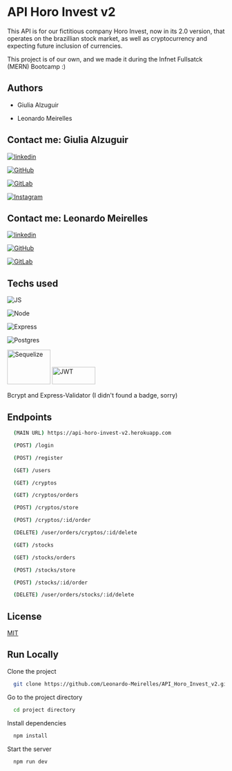 # API Horo Invest v2

This API is for our fictitious company Horo Invest, now in its 2.0 version, that operates on the brazillian stock market, as well as cryptocurrency and expecting future inclusion of currencies.

This project is of our own, and we made it during the Infnet Fullsatck (MERN) Bootcamp :)

## Authors
- Giulia Alzuguir

- Leonardo Meirelles

## Contact me: Giulia Alzuguir 

[![linkedin](https://img.shields.io/badge/LinkedIn-0077B5?style=for-the-badge&logo=linkedin&logoColor=white)](https://www.linkedin.com/in/giulia-alzuguir/?originalSubdomain=br)

[![GitHub](https://img.shields.io/badge/GitHub-100000?style=for-the-badge&logo=github&logoColor=white)](https://github.com/giualz)

[![GitLab](https://img.shields.io/badge/GitLab-330F63?style=for-the-badge&logo=gitlab&logoColor=white)](https://gitlab.com/giulia.souza)

[![Instagram](https://img.shields.io/badge/Instagram-E4405F?style=for-the-badge&logo=instagram&logoColor=white)](https://www.instagram.com/giualz/)

## Contact me: Leonardo Meirelles

[![linkedin](https://img.shields.io/badge/LinkedIn-0077B5?style=for-the-badge&logo=linkedin&logoColor=white)](https://www.linkedin.com/in/leomeirelles/)

[![GitHub](https://img.shields.io/badge/GitHub-100000?style=for-the-badge&logo=github&logoColor=white)](https://github.com/Leonardo-Meirelles)

[![GitLab](https://img.shields.io/badge/GitLab-330F63?style=for-the-badge&logo=gitlab&logoColor=white)](https://gitlab.com/leonardo.dmeirelles)

## Techs used

![JS](https://img.shields.io/badge/JavaScript-323330?style=for-the-badge&logo=javascript&logoColor=F7DF1E)

![Node](https://img.shields.io/badge/Node.js-43853D?style=for-the-badge&logo=node.js&logoColor=white)

![Express](https://img.shields.io/badge/Express.js-404D59?style=for-the-badge)

![Postgres](https://img.shields.io/badge/PostgreSQL-316192?style=for-the-badge&logo=postgresql&logoColor=white)

<img alt='Sequelize' src="https://cdn.jsdelivr.net/gh/devicons/devicon/icons/sequelize/sequelize-original-wordmark.svg" width='100' height='80' />

<img alt='JWT' src="http://jwt.io/img/logo-asset.svg" width='100' height='40' />

Bcrypt and Express-Validator (I didn't found a badge, sorry)

## Endpoints

```bash
  (MAIN URL) https://api-horo-invest-v2.herokuapp.com
```

```bash
  (POST) /login
```

```bash
  (POST) /register
```

```bash
  (GET) /users
```

```bash
  (GET) /cryptos
```

```bash
  (GET) /cryptos/orders
```

```bash
  (POST) /cryptos/store
```

```bash
  (POST) /cryptos/:id/order
```

```bash
  (DELETE) /user/orders/cryptos/:id/delete
```

```bash
  (GET) /stocks
```

```bash
  (GET) /stocks/orders
```

```bash
  (POST) /stocks/store
```

```bash
  (POST) /stocks/:id/order
```

```bash
  (DELETE) /user/orders/stocks/:id/delete
```

## License

[MIT](https://choosealicense.com/licenses/mit/)

  
## Run Locally

Clone the project

```bash
  git clone https://github.com/Leonardo-Meirelles/API_Horo_Invest_v2.git
```

Go to the project directory

```bash
  cd project directory
```

Install dependencies

```bash
  npm install
```

Start the server

```bash
  npm run dev 
```

  
